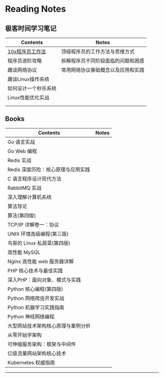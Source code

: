 # Reading Notes

## 极客时间学习笔记

| Contents                                                 | Notes                              |
| -------------------------------------------------------- | ---------------------------------- |
| [10x程序员工作法](/columns/jike/10x-programmer-works.md) | 顶级程序员的工作方法与思维方式     |
| 程序员进阶攻略                                           | 拆解程序员不同阶段面临的问题和困惑 |
| 趣谈网络协议                                             | 常用网络协议基础概念以及应用和实践 |
| 趣谈Linux操作系统                                        |                                    |
| 如何设计一个秒杀系统                                     |                                    |
| Linux性能优化实战                                        |                                    |
|                                                          |                                    |
|                                                          |                                    |



## Books

| Contents                           | Notes |
| ---------------------------------- | ----- |
| Go 语言实战                        |       |
| Go Web 编程                        |       |
| Redis 实战                         |       |
| Redis 深度历险：核心原理与应用实践 |       |
| C 语言程序设计现代方法             |       |
| RabbitMQ 实战                      |       |
| 深入理解计算机系统                 |       |
| 算法导论                           |       |
| 算法(第四版)                       |       |
| TCP/IP 详解卷一：协议              |       |
| UNIX 环境高级编程(第三版)          |       |
| 鸟哥的 Linux 私房菜(第四版)        |       |
| 高性能 MySQL                       |       |
| Nginx 高性能 web 服务器详解        |       |
| PHP 核心技术与最佳实践             |       |
| 深入PHP：面向对象、模式与实践      |       |
| Python 核心编程(第四版)            |       |
| Python 网络爬虫开发实战            |       |
| Python 机器学习实践指南            |       |
| Python 神经网络编程                |       |
| 大型网站技术架构核心原理与案例分析 |       |
| 从零开始学架构                     |       |
| 可伸缩服务架构：框架与中间件       |       |
| 亿级流量网站架构核心技术           |       |
| Kubernetes 权威指南                |       |



___

